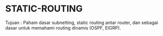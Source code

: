 # STATIC-ROUTING
Tujuan : Paham dasar subnetting, static routing antar router, dan sebagai dasar untuk memahami routing dinamis (OSPF, EIGRP).
